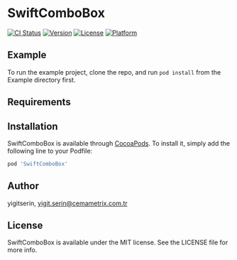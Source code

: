 # SwiftComboBox

[![CI Status](https://img.shields.io/travis/yigitserin/SwiftComboBox.svg?style=flat)](https://travis-ci.org/yigitserin/SwiftComboBox)
[![Version](https://img.shields.io/cocoapods/v/SwiftComboBox.svg?style=flat)](https://cocoapods.org/pods/SwiftComboBox)
[![License](https://img.shields.io/cocoapods/l/SwiftComboBox.svg?style=flat)](https://cocoapods.org/pods/SwiftComboBox)
[![Platform](https://img.shields.io/cocoapods/p/SwiftComboBox.svg?style=flat)](https://cocoapods.org/pods/SwiftComboBox)

## Example

To run the example project, clone the repo, and run `pod install` from the Example directory first.

## Requirements

## Installation

SwiftComboBox is available through [CocoaPods](https://cocoapods.org). To install
it, simply add the following line to your Podfile:

```ruby
pod 'SwiftComboBox'
```

## Author

yigitserin, yigit.serin@cemametrix.com.tr

## License

SwiftComboBox is available under the MIT license. See the LICENSE file for more info.
